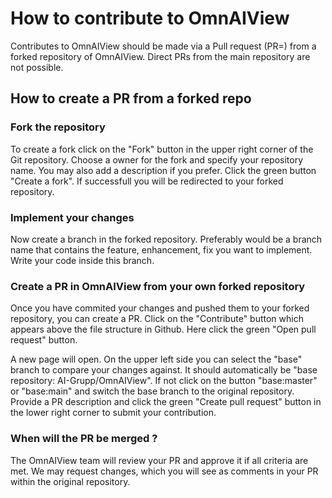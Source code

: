# How to contribute to OmnAIView 

Contributes to OmnAIView should be made via a Pull request (PR=) from a forked repository of OmnAIView. 
Direct PRs from the main repository are not possible. 

## How to create a PR from a forked repo 

### Fork the repository
To create a fork click on the "Fork" button in the upper right corner of the Git repository.
Choose a owner for the fork and specify your repository name. You may also add a description if you prefer.
Click the green button "Create a fork". If successfull you will be redirected to your forked repository. 

### Implement your changes 

Now create a branch in the forked repository. 
Preferably would be a branch name that contains the feature, enhancement, fix you want to implement. 
Write your code inside this branch.  

### Create a PR in OmnAIView from your own forked repository

Once you have commited your changes and pushed them to your forked repository, you can create a PR. 
Click on the "Contribute" button which appears above the file structure in Github. Here click the green "Open pull request"
button. 

A new page will open. On the upper left side you can select the "base" branch to compare your changes against. It should automatically 
be "base repository: AI-Grupp/OmnAIView". If not click on the button "base:master" or "base:main" and switch the base branch to the original repository. 
Provide a PR description and click the green "Create pull request" button in the lower right corner to submit your contribution.

### When will the PR be merged ? 

The OmnAIView team will review your PR and approve it if all criteria are met.
We may request changes, which you will see as comments in your PR within the original repository.